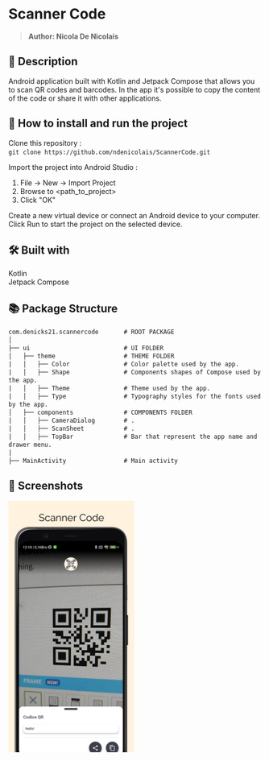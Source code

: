# Scanner Code
> <b>Author: Nicola De Nicolais</b>

## 📄 Description
Android application built with Kotlin and Jetpack Compose that allows you to scan QR codes and barcodes. In the app it's possible to copy the content of the code or share it with other applications.<br/>

## 🔨  How to install and run the project
Clone this repository :<br/>
`
git clone https://github.com/ndenicolais/ScannerCode.git
`

Import the project into Android Studio :

1. File -> New -> Import Project
2. Browse to <path_to_project>
3. Click "OK"

Create a new virtual device or connect an Android device to your computer.</br>
Click Run to start the project on the selected device.

## 🛠️ Built with
Kotlin</br>
Jetpack Compose

## 📚 Package Structure

```
com.denicks21.scannercode       # ROOT PACKAGE
│
├── ui                          # UI FOLDER
│   ├── theme                   # THEME FOLDER
|   │   ├── Color               # Color palette used by the app.
|   │   ├── Shape               # Components shapes of Compose used by the app.
|   │   ├── Theme               # Theme used by the app.
|   │   ├── Type                # Typography styles for the fonts used by the app.
│   ├── components              # COMPONENTS FOLDER
|   │   ├── CameraDialog        # .
|   │   ├── ScanSheet           # .
|   │   ├── TopBar              # Bar that represent the app name and drawer menu.
|
├── MainActivity                # Main activity
```

## 📎 Screenshots
<p float="left">
<img height="500em" src="images/screen.png" title="ScannerCode's screen preview">
